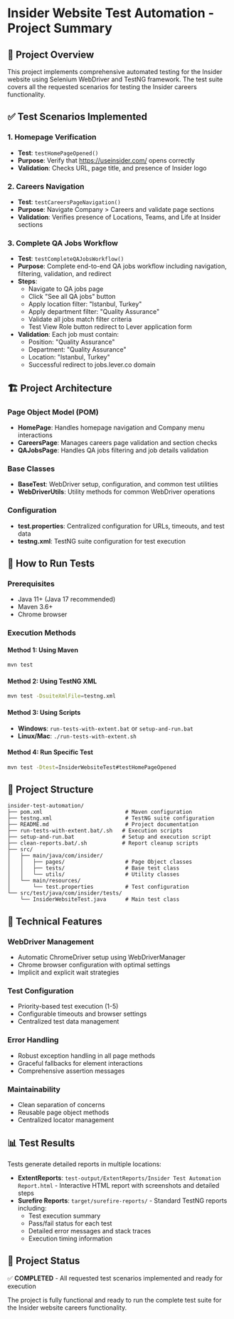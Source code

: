 # Insider Website Test Automation - Project Summary

## 🎯 Project Overview
This project implements comprehensive automated testing for the Insider website using Selenium WebDriver and TestNG framework. The test suite covers all the requested scenarios for testing the Insider careers functionality.

## ✅ Test Scenarios Implemented

### 1. Homepage Verification
- **Test**: `testHomePageOpened()`
- **Purpose**: Verify that https://useinsider.com/ opens correctly
- **Validation**: Checks URL, page title, and presence of Insider logo

### 2. Careers Navigation
- **Test**: `testCareersPageNavigation()`
- **Purpose**: Navigate Company > Careers and validate page sections
- **Validation**: Verifies presence of Locations, Teams, and Life at Insider sections

### 3. Complete QA Jobs Workflow
- **Test**: `testCompleteQAJobsWorkflow()`
- **Purpose**: Complete end-to-end QA jobs workflow including navigation, filtering, validation, and redirect
- **Steps**:
  - Navigate to QA jobs page
  - Click "See all QA jobs" button
  - Apply location filter: "Istanbul, Turkey"
  - Apply department filter: "Quality Assurance"
  - Validate all jobs match filter criteria
  - Test View Role button redirect to Lever application form
- **Validation**: Each job must contain:
  - Position: "Quality Assurance"
  - Department: "Quality Assurance" 
  - Location: "Istanbul, Turkey"
  - Successful redirect to jobs.lever.co domain

## 🏗️ Project Architecture

### Page Object Model (POM)
- **HomePage**: Handles homepage navigation and Company menu interactions
- **CareersPage**: Manages careers page validation and section checks
- **QAJobsPage**: Handles QA jobs filtering and job details validation

### Base Classes
- **BaseTest**: WebDriver setup, configuration, and common test utilities
- **WebDriverUtils**: Utility methods for common WebDriver operations

### Configuration
- **test.properties**: Centralized configuration for URLs, timeouts, and test data
- **testng.xml**: TestNG suite configuration for test execution

## 🚀 How to Run Tests

### Prerequisites
- Java 11+ (Java 17 recommended)
- Maven 3.6+
- Chrome browser

### Execution Methods

#### Method 1: Using Maven
```bash
mvn test
```

#### Method 2: Using TestNG XML
```bash
mvn test -DsuiteXmlFile=testng.xml
```

#### Method 3: Using Scripts
- **Windows**: `run-tests-with-extent.bat` or `setup-and-run.bat`
- **Linux/Mac**: `./run-tests-with-extent.sh`

#### Method 4: Run Specific Test
```bash
mvn test -Dtest=InsiderWebsiteTest#testHomePageOpened
```

## 📁 Project Structure
```
insider-test-automation/
├── pom.xml                          # Maven configuration
├── testng.xml                       # TestNG suite configuration
├── README.md                        # Project documentation
├── run-tests-with-extent.bat/.sh   # Execution scripts
├── setup-and-run.bat               # Setup and execution script
├── clean-reports.bat/.sh           # Report cleanup scripts
├── src/
│   ├── main/java/com/insider/
│   │   ├── pages/                   # Page Object classes
│   │   ├── tests/                   # Base test class
│   │   └── utils/                   # Utility classes
│   └── main/resources/
│       └── test.properties          # Test configuration
└── src/test/java/com/insider/tests/
    └── InsiderWebsiteTest.java      # Main test class
```

## 🔧 Technical Features

### WebDriver Management
- Automatic ChromeDriver setup using WebDriverManager
- Chrome browser configuration with optimal settings
- Implicit and explicit wait strategies

### Test Configuration
- Priority-based test execution (1-5)
- Configurable timeouts and browser settings
- Centralized test data management

### Error Handling
- Robust exception handling in all page methods
- Graceful fallbacks for element interactions
- Comprehensive assertion messages

### Maintainability
- Clean separation of concerns
- Reusable page object methods
- Centralized locator management

## 📊 Test Results
Tests generate detailed reports in multiple locations:
- **ExtentReports**: `test-output/ExtentReports/Insider Test Automation Report.html` - Interactive HTML report with screenshots and detailed steps
- **Surefire Reports**: `target/surefire-reports/` - Standard TestNG reports including:
  - Test execution summary
  - Pass/fail status for each test
  - Detailed error messages and stack traces
  - Execution timing information

## 🎉 Project Status
✅ **COMPLETED** - All requested test scenarios implemented and ready for execution

The project is fully functional and ready to run the complete test suite for the Insider website careers functionality.
